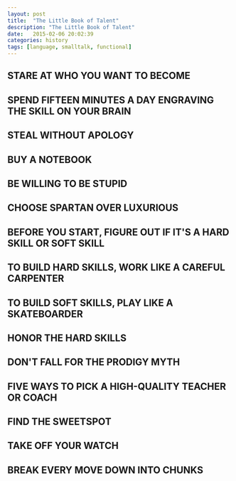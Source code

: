 ```yaml
---
layout: post
title:  "The Little Book of Talent"
description: "The Little Book of Talent"
date:   2015-02-06 20:02:39
categories: history
tags: [language, smalltalk, functional]
---
```


## STARE AT WHO YOU WANT TO BECOME

## SPEND FIFTEEN MINUTES A DAY ENGRAVING THE SKILL ON YOUR BRAIN

## STEAL WITHOUT APOLOGY

## BUY A NOTEBOOK

## BE WILLING TO BE STUPID

## CHOOSE SPARTAN OVER LUXURIOUS

## BEFORE YOU START, FIGURE OUT IF IT'S A HARD SKILL OR SOFT SKILL

## TO BUILD HARD SKILLS, WORK LIKE A CAREFUL CARPENTER

## TO BUILD SOFT SKILLS, PLAY LIKE A SKATEBOARDER

## HONOR THE HARD SKILLS

## DON'T FALL FOR THE PRODIGY MYTH

## FIVE WAYS TO PICK A HIGH-QUALITY TEACHER OR COACH

## FIND THE SWEETSPOT

## TAKE OFF YOUR WATCH

## BREAK EVERY MOVE DOWN INTO CHUNKS
